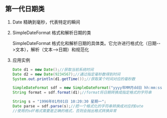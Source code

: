 ## 第一代日期类

1. Date								精确到毫秒，代表特定的瞬间
2. SimpleDateFormat			格式和解析日期的类
   
   SimpleDateFormat	格式化和解析日期的具体类。它允许进行格式化（日期-->文本），解析（文本-->日期）和规范化
3. 应用实例
   ```java
   Date d1 = new Date();//获取当前系统时间
   Date d2 = new Date(9234567);//通过指定毫秒数得到时间
   System.out.println(d1.getTime());//获取某个时间对应的毫秒数
   
   SimpleDateFormat sdf = new SimpleDateFormat("yyyy年MM月dd日 hh:mm:ss E");
   String format = sdf.format(d1);//format将日期转换成指定格式的字符串
   
   String s = "1996年01月01日 10:20:30 星期一";
   Date parse = sdf.parse(s);//把一个格式化的字符串转换成对应的Date
   //使用的sdf格式需要是正确的格式，否则会抛出格式转换异常
   ```